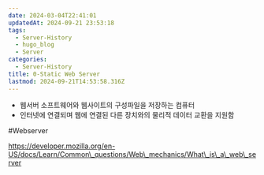 ```yaml
---
date: 2024-03-04T22:41:01
updatedAt: 2024-09-21 23:53:18
tags:
  - Server-History
  - hugo_blog
  - Server
categories:
  - Server-History
title: 0-Static Web Server
lastmod: 2024-09-21T14:53:58.316Z
---
```

* 웹서버 소프트웨어와 웹사이트의 구성파일을 저장하는 컴퓨터
* 인터넷에 연결되며 웹에 연결된 다른 장치와의 물리적 데이터 교환을 지원함

\#Webserver

https://developer.mozilla.org/en-US/docs/Learn/Common\_questions/Web\_mechanics/What\_is\_a\_web\_server

